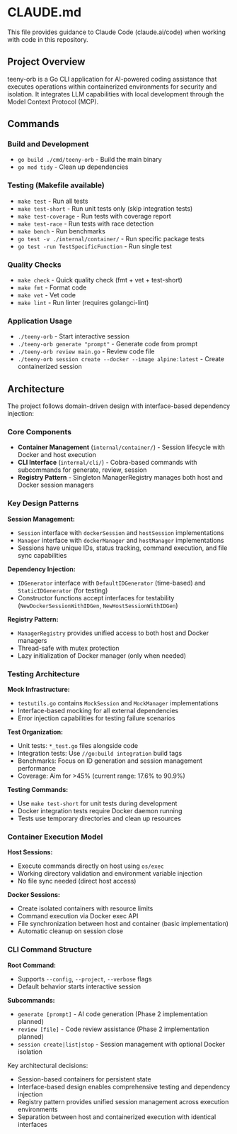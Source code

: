 # CLAUDE.md

This file provides guidance to Claude Code (claude.ai/code) when working with code in this repository.

## Project Overview

teeny-orb is a Go CLI application for AI-powered coding assistance that executes operations within containerized environments for security and isolation. It integrates LLM capabilities with local development through the Model Context Protocol (MCP).

## Commands

### Build and Development
- `go build ./cmd/teeny-orb` - Build the main binary
- `go mod tidy` - Clean up dependencies

### Testing (Makefile available)
- `make test` - Run all tests
- `make test-short` - Run unit tests only (skip integration tests)
- `make test-coverage` - Run tests with coverage report
- `make test-race` - Run tests with race detection
- `make bench` - Run benchmarks
- `go test -v ./internal/container/` - Run specific package tests
- `go test -run TestSpecificFunction` - Run single test

### Quality Checks
- `make check` - Quick quality check (fmt + vet + test-short)
- `make fmt` - Format code
- `make vet` - Vet code
- `make lint` - Run linter (requires golangci-lint)

### Application Usage
- `./teeny-orb` - Start interactive session
- `./teeny-orb generate "prompt"` - Generate code from prompt
- `./teeny-orb review main.go` - Review code file
- `./teeny-orb session create --docker --image alpine:latest` - Create containerized session

## Architecture

The project follows domain-driven design with interface-based dependency injection:

### Core Components
- **Container Management** (`internal/container/`) - Session lifecycle with Docker and host execution
- **CLI Interface** (`internal/cli/`) - Cobra-based commands with subcommands for generate, review, session
- **Registry Pattern** - Singleton ManagerRegistry manages both host and Docker session managers

### Key Design Patterns

**Session Management:**
- `Session` interface with `dockerSession` and `hostSession` implementations
- `Manager` interface with `dockerManager` and `hostManager` implementations
- Sessions have unique IDs, status tracking, command execution, and file sync capabilities

**Dependency Injection:**
- `IDGenerator` interface with `DefaultIDGenerator` (time-based) and `StaticIDGenerator` (for testing)
- Constructor functions accept interfaces for testability (`NewDockerSessionWithIDGen`, `NewHostSessionWithIDGen`)

**Registry Pattern:**
- `ManagerRegistry` provides unified access to both host and Docker managers
- Thread-safe with mutex protection
- Lazy initialization of Docker manager (only when needed)

### Testing Architecture

**Mock Infrastructure:**
- `testutils.go` contains `MockSession` and `MockManager` implementations
- Interface-based mocking for all external dependencies
- Error injection capabilities for testing failure scenarios

**Test Organization:**
- Unit tests: `*_test.go` files alongside code
- Integration tests: Use `//go:build integration` build tags
- Benchmarks: Focus on ID generation and session management performance
- Coverage: Aim for >45% (current range: 17.6% to 90.9%)

**Testing Commands:**
- Use `make test-short` for unit tests during development
- Docker integration tests require Docker daemon running
- Tests use temporary directories and clean up resources

### Container Execution Model

**Host Sessions:**
- Execute commands directly on host using `os/exec`
- Working directory validation and environment variable injection
- No file sync needed (direct host access)

**Docker Sessions:**
- Create isolated containers with resource limits
- Command execution via Docker exec API
- File synchronization between host and container (basic implementation)
- Automatic cleanup on session close

### CLI Command Structure

**Root Command:**
- Supports `--config`, `--project`, `--verbose` flags
- Default behavior starts interactive session

**Subcommands:**
- `generate [prompt]` - AI code generation (Phase 2 implementation planned)
- `review [file]` - Code review assistance (Phase 2 implementation planned)
- `session create|list|stop` - Session management with optional Docker isolation

Key architectural decisions:
- Session-based containers for persistent state
- Interface-based design enables comprehensive testing and dependency injection
- Registry pattern provides unified session management across execution environments
- Separation between host and containerized execution with identical interfaces